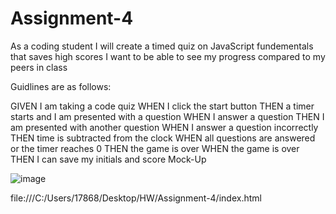# Assignment-4

As a coding student
I will create a timed quiz on JavaScript fundementals that saves high scores
I want to be able to see my progress compared to my peers in class

Guidlines are as follows: 

GIVEN I am taking a code quiz
WHEN I click the start button
THEN a timer starts and I am presented with a question
WHEN I answer a question
THEN I am presented with another question
WHEN I answer a question incorrectly
THEN time is subtracted from the clock
WHEN all questions are answered or the timer reaches 0
THEN the game is over
WHEN the game is over
THEN I can save my initials and score
Mock-Up

![image](https://user-images.githubusercontent.com/126196331/234075089-ca47607c-cf4b-4683-aaeb-7b228668d786.png)

file:///C:/Users/17868/Desktop/HW/Assignment-4/index.html
